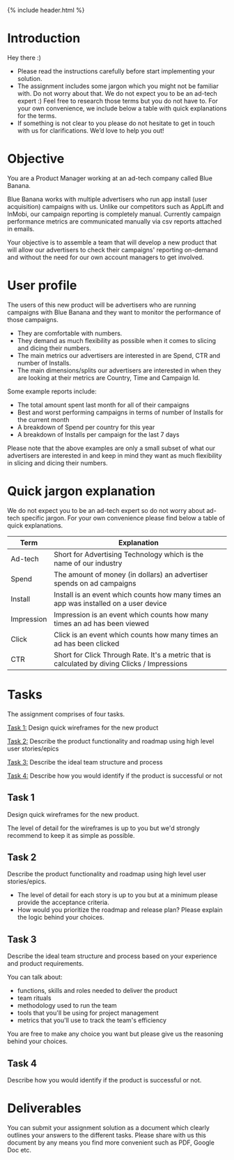 {% include header.html %}

# Introduction 

Hey there :)

- Please read the instructions carefully before start implementing your solution.
- The assignment includes some jargon which you might not be familiar with. Do not worry about that. We do not expect you to be an ad-tech expert :) Feel free to research those terms but you do not have to. For your own convenience, we include below a table with quick explanations for the terms. 
- If something is not clear to you please do not hesitate to get in touch with us for clarifications. We’d love to help you out!

# Objective

You are a Product Manager working at an ad-tech company called Blue Banana.

Blue Banana works with multiple advertisers who run app install (user acquisition) campaigns with us. Unlike our competitors such as AppLift and InMobi, our campaign reporting is completely manual. Currently campaign performance metrics are communicated manually via csv reports attached in emails.

Your objective is to assemble a team that will develop a new product that will allow our advertisers to check their campaigns' reporting on-demand and without the need for our own account managers to get involved.

# User profile

The users of this new product will be advertisers who are running campaigns with Blue Banana and they want to monitor the performance of those campaigns. 

- They are comfortable with numbers.
- They demand as much flexibility as possible when it comes to slicing and dicing their numbers.
- The main metrics our advertisers are interested in are Spend, CTR and number of Installs.
- The main dimensions/splits our advertisers are interested in when they are looking at their metrics are Country, Time and Campaign Id.

Some example reports include:

- The total amount spent last month for all of their campaigns
- Best and worst performing campaigns in terms of number of Installs for the current month 
- A breakdown of Spend per country for this year
- A breakdown of Installs per campaign for the last 7 days 

Please note that the above examples are only a small subset of what our advertisers are interested in and keep in mind they want as much flexibility in slicing and dicing their numbers. 

# Quick jargon explanation

We do not expect you to be an ad-tech expert so do not worry about ad-tech specific jargon. For your own convenience please find below a table of quick explanations.

| Term  | Explanation  | 
|---|---|
| Ad-tech | Short for Advertising Technology which is the name of our industry |
| Spend | The amount of money (in dollars) an advertiser spends on ad campaigns |
| Install | Install is an event which counts how many times an app was installed on a user device|
| Impression | Impression is an event which counts how many times an ad has been viewed |
| Click | Click is an event which counts how many times an ad has been clicked |
| CTR | Short for Click Through Rate. It's a metric that is calculated by diving Clicks / Impressions |

# Tasks

The assignment comprises of four tasks.

[Task 1:](#task-1) Design quick wireframes for the new product 

[Task 2:](#task-2) Describe the product functionality and roadmap using high level user stories/epics 

[Task 3:](#task-3) Describe the ideal team structure and process 

[Task 4:](#task-4) Describe how you would identify if the product is successful or not 


## Task 1

Design quick wireframes for the new product. 

The level of detail for the wireframes is up to you but we'd strongly recommend to keep it as simple as possible.  

## Task 2

Describe the product functionality and roadmap using high level user stories/epics. 
 
- The level of detail for each story is up to you but at a minimum please provide the acceptance criteria.
- How would you prioritize the roadmap and release plan? Please explain the logic behind your choices.

## Task 3

Describe the ideal team structure and process based on your experience and product requirements. 

You can talk about:

- functions, skills and roles needed to deliver the product 
- team rituals
- methodology used to run the team 
- tools that you'll be using for project management
- metrics that you'll use to track the team's efficiency 

You are free to make any choice you want but please give us the reasoning behind your choices.

## Task 4

Describe how you would identify if the product is successful or not. 

# Deliverables

You can submit your assignment solution as a document which clearly outlines your answers to the different tasks. Please share with us this document by any means you find more convenient such as PDF, Google Doc etc.
